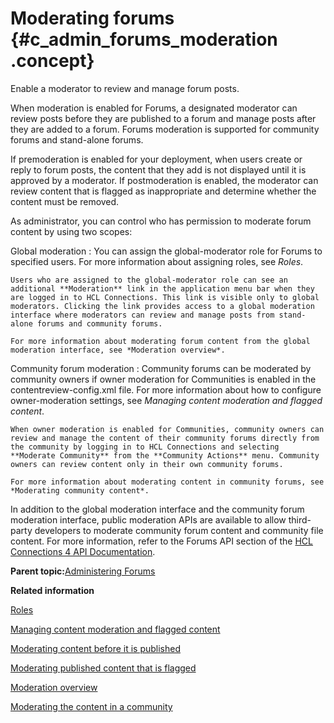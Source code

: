 # Moderating forums {#c_admin_forums_moderation .concept}

Enable a moderator to review and manage forum posts.

When moderation is enabled for Forums, a designated moderator can review posts before they are published to a forum and manage posts after they are added to a forum. Forums moderation is supported for community forums and stand-alone forums.

If premoderation is enabled for your deployment, when users create or reply to forum posts, the content that they add is not displayed until it is approved by a moderator. If postmoderation is enabled, the moderator can review content that is flagged as inappropriate and determine whether the content must be removed.

As administrator, you can control who has permission to moderate forum content by using two scopes:

Global moderation
:   You can assign the global-moderator role for Forums to specified users. For more information about assigning roles, see *Roles*.

    Users who are assigned to the global-moderator role can see an additional **Moderation** link in the application menu bar when they are logged in to HCL Connections. This link is visible only to global moderators. Clicking the link provides access to a global moderation interface where moderators can review and manage posts from stand-alone forums and community forums.

    For more information about moderating forum content from the global moderation interface, see *Moderation overview*.

Community forum moderation
:   Community forums can be moderated by community owners if owner moderation for Communities is enabled in the contentreview-config.xml file. For more information about how to configure owner-moderation settings, see *Managing content moderation and flagged content*.

    When owner moderation is enabled for Communities, community owners can review and manage the content of their community forums directly from the community by logging in to HCL Connections and selecting **Moderate Community** from the **Community Actions** menu. Community owners can review content only in their own community forums.

    For more information about moderating content in community forums, see *Moderating community content*.

In addition to the global moderation interface and the community forum moderation interface, public moderation APIs are available to allow third-party developers to moderate community forum content and community file content. For more information, refer to the Forums API section of the [HCL Connections 4 API Documentation](http://www-10.lotus.com/ldd/appdevwiki.nsf/xpDocViewer.xsp?lookupName=IBM+Connections+4.0+API+Documentation#action=openDocument&content=catcontent&ct=prodDoc).

**Parent topic:**[Administering Forums](../admin/c_admin_forums_overview.md)

**Related information**  


[Roles](../admin/r_admin_common_user_roles.md)

[Managing content moderation and flagged content](../admin/t_admin_blogs_flag_inappropriate.md)

[Moderating content before it is published](../admin/t_admin_common_moderation_pre-modui.md)

[Moderating published content that is flagged](../admin/t_admin_common_moderation_post-modui.md)

[Moderation overview](../admin/c_admin_common_moderation_over.md)

[Moderating the content in a community](../admin/c_admin_communities_moderation.md)

